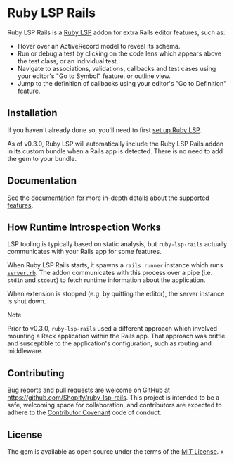 # Ruby LSP Rails

Ruby LSP Rails is a [Ruby LSP](https://github.com/Shopify/ruby-lsp) addon for extra Rails editor features, such as:

* Hover over an ActiveRecord model to reveal its schema.
* Run or debug a test by clicking on the code lens which appears above the test class, or an individual test.
* Navigate to associations, validations, callbacks and test cases using your editor's "Go to Symbol" feature, or outline view.
* Jump to the definition of callbacks using your editor's "Go to Definition" feature.

## Installation

If you haven't already done so, you'll need to first [set up Ruby LSP](https://github.com/Shopify/ruby-lsp#usage).

As of v0.3.0, Ruby LSP will automatically include the Ruby LSP Rails addon in its custom bundle when a Rails app is detected.
There is no need to add the gem to your bundle.

## Documentation

See the [documentation](https://shopify.github.io/ruby-lsp-rails) for more in-depth details about the
[supported features](https://shopify.github.io/ruby-lsp-rails/RubyLsp/Rails.html).

## How Runtime Introspection Works

LSP tooling is typically based on static analysis, but `ruby-lsp-rails` actually communicates with your Rails app for
some features.

When Ruby LSP Rails starts, it spawns a `rails runner` instance which runs
[`server.rb`](https://github.com/Shopify/ruby-lsp-rails/blob/main/lib/ruby_lsp/ruby_lsp_rails/server.rb).
The addon communicates with this process over a pipe (i.e. `stdin` and `stdout`) to fetch runtime information about the application.

When extension is stopped (e.g. by quitting the editor), the server instance is shut down.

> [!NOTE]
> Prior to v0.3.0, `ruby-lsp-rails` used a different approach which involved mounting a Rack application within the Rails app.
> That approach was brittle and susceptible to the application's configuration, such as routing and middleware.

## Contributing

Bug reports and pull requests are welcome on GitHub at https://github.com/Shopify/ruby-lsp-rails. This project is
intended to be a safe, welcoming space for collaboration, and contributors are expected to adhere to the
[Contributor Covenant](https://github.com/Shopify/ruby-lsp-rails/blob/main/CODE_OF_CONDUCT.md) code of conduct.

## License

The gem is available as open source under the terms of the
[MIT License](https://github.com/Shopify/ruby-lsp-rails/blob/main/LICENSE.txt).
x
